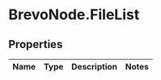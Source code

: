 # BrevoNode.FileList

## Properties
Name | Type | Description | Notes
------------ | ------------- | ------------- | -------------


